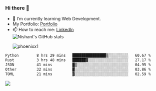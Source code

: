 ### Hi there 👋

<!--
**phoenixx1/phoenixx1** is a ✨ _special_ ✨ repository because its `README.md` (this file) appears on your GitHub profile.

Here are some ideas to get you started:

- 🔭 I’m currently working on ...
- 🌱 I’m currently learning ...
- 👯 I’m looking to collaborate on ...
- 🤔 I’m looking for help with ...
- 💬 Ask me about ...
- 📫 How to reach me: ...
- 😄 Pronouns: ...
- ⚡ Fun fact: ...
-->
- 🌱 I’m currently learning Web Development.
- My Portfolio: [Portfolio](https://phoenixx1.github.io/)
- 📫 How to reach me: [LinkedIn](https://www.linkedin.com/in/nishant-saxena-2609/)  
![Nishant's GitHub stats](https://github-readme-stats.vercel.app/api?username=phoenixx1&count_private=true)<p><img align="center" src="https://github-readme-streak-stats.herokuapp.com/?user=phoenixx1&" alt="phoenixx1" /></p>  
<!--START_SECTION:waka-->

```txt
Python        8 hrs 29 mins   ███████████████▒░░░░░░░░░   60.67 %
Rust          3 hrs 48 mins   ██████▓░░░░░░░░░░░░░░░░░░   27.17 %
JSON          41 mins         █▒░░░░░░░░░░░░░░░░░░░░░░░   04.95 %
Other         32 mins         █░░░░░░░░░░░░░░░░░░░░░░░░   03.86 %
TOML          21 mins         ▓░░░░░░░░░░░░░░░░░░░░░░░░   02.59 %
```

<!--END_SECTION:waka-->

![](https://komarev.com/ghpvc/?username=phoenixx1&style=plastic)

<!-- ![Visitor Count](https://profile-counter.glitch.me/phoenixx1/count.svg) -->

